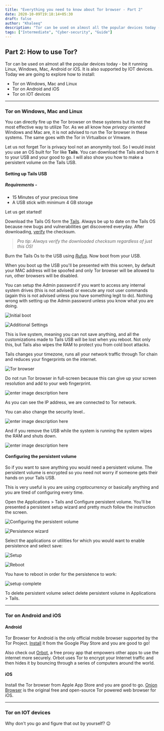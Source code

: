 ```yaml
---
title: "Everything you need to know about Tor browser - Part 2"
date: 2020-10-09T19:18:14+05:30
draft: false
author: "Khaleeq"
description: "Tor can be used on almost all the popular devices today - be it running Linux, Windows, Mac, Android or iOS. It is also supported by IOT devices. You can directly fire up the Tor browser on these systems but its not the most effect way to utilize Tor."
tags: ["Intermediate", "Cyber-security", "Guide"]
---
```


## Part 2: How to use Tor?

Tor can be used on almost all the popular devices today - be it running Linux, Windows, Mac, Android or iOS. It is also supported by IOT devices. Today we are going to explore how to install:

- Tor on Windows, Mac and Linux
- Tor on Android and iOS
- Tor on IOT devices

---

### Tor on Windows, Mac and Linux

You can directly fire up the Tor browser on these systems but its not the most effective way to utilize Tor. As we all know how _privacy oriented_ Windows and Mac are, it is not advised to run the Tor browser in these systems. The same goes with the Tor in Virtualbox or Vmware.

Let us not forget Tor is privacy tool not an anonymity tool. So I would insist you use an OS built for Tor like **Tails**. You can download the Tails and burn it to your USB and your good to go. I will also show you how to make a persistent volume on the Tails USB.

#### Setting up Tails USB

##### Requirements -

- 15 Minutes of your precious time
- A USB stick with minimum 4 GB storage

Let us get started!

Download the Tails OS form the [Tails](https://tails.boum.org/install/index.en.html). Always be up to date on the Tails OS because new bugs and vulnerabilities get discovered everyday. After downloading, [verify](#) the checksum.

> _Pro tip: Always verify the downloaded checksum regardless of just this OS!_

Burn the Tails Os to the USB using [_Rufus_](https://rufus.ie/). Now boot from your USB.

When you boot up the USB you'll be presented with this screen, by default your MAC address will be spoofed and only Tor browser will be allowed to run, other browsers will be disabled.

You can setup the Admin password if you want to access any internal system drives (this is not advised) or execute any root user commands (again this is not advised unless you have something legit to do). Nothing wrong with setting up the Admin password unless you know what you are doing.

![Initial boot](https://www.linkpicture.com/q/VirtualBox_Tails-4.11_09_10_2020_13_32_11.png)

![Additional Settings](https://www.linkpicture.com/q/VirtualBox_Tails-4.11_09_10_2020_13_32_31.png)

This is live system, meaning you can not save anything, and all the customizations made to Tails USB will be lost when you reboot. Not only this, but Tails also wipes the RAM to protect you from cold boot attacks.

Tails changes your timezone, runs all your network traffic through Tor chain and reduces your fingerprints on the internet.

![Tor browser](https://www.linkpicture.com/q/Screenshot-from-2020-10-09-09-53-01.png)

Do not run Tor browser in full-screen because this can give up your screen resolution and add to your web fingerprint.

![enter image description here](https://www.linkpicture.com/q/Screenshot-from-2020-10-09-09-53-12.png)

As you can see the IP address, we are connected to Tor network.

You can also change the security level..

![enter image description here](https://www.linkpicture.com/q/Screenshot-from-2020-10-09-09-53-54.png)

And if you remove the USB while the system is running the system wipes the RAM and shuts down.

![enter image description here](https://www.linkpicture.com/q/Screenshot-from-2020-10-09-09-54-16.png)

#### Configuring the persistent volume

So if you want to save anything you would need a persistent volume. The persistent volume is encrypted so you need not worry if someone gets their hands on your Tails USB.

This is very useful is you are using _cryptocurrency_ or basically anything and you are tired of configuring every time.

Open the Applications > Tails and Configure persistent volume. You'll be presented a persistent setup wizard and pretty much follow the instruction the screen.

![Configuring the persistent volume](https://www.linkpicture.com/q/VirtualBox_Tails-4.11_09_10_2020_13_36_49.png)

![Persistence wizard](https://www.linkpicture.com/q/Screenshot-from-2020-10-09-15-05-37.png)

Select the applications or utilities for which you would want to enable persistence and select save:

![Setup](https://www.linkpicture.com/q/Screenshot-from-2020-10-09-15-06-51.png)

![Reboot](https://www.linkpicture.com/q/Screenshot-from-2020-10-09-15-14-21.png)

You have to reboot in order for the persistence to work:

![setup complete](https://www.linkpicture.com/q/IMG_20201009_143844.jpg)

To delete persistent volume select delete persistent volume in Applications > Tails.

---

### Tor on Android and iOS

#### Android

Tor Browser for Android is the only official mobile browser supported by the Tor Project. [Install](https://play.google.com/sTore/apps/details?id=org.Torproject.Torbrowser) it from the Google Play Store and you are good to go!

Also check out [Orbot](https://play.google.com/sTore/apps/details?id=org.Torproject.android), a free proxy app that empowers other apps to use the internet more securely. Orbot uses Tor to encrypt your Internet traffic and then hides it by bouncing through a series of computers around the world.

#### iOS

Install the Tor browser from Apple App Store and you are good to go. [Onion Browser](https://apps.apple.com/us/app/onion-browser/id519296448) is the original free and open-source Tor powered web browser for iOS.

---

### Tor on IOT devices

Why don't you go and figure that out by yourself? :wink:
